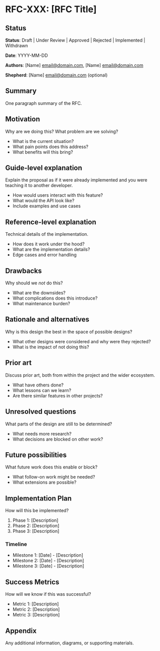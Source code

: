 # RFC-XXX: [RFC Title]

## Status

**Status**: Draft | Under Review | Approved | Rejected | Implemented | Withdrawn

**Date**: YYYY-MM-DD

**Authors**: [Name] <email@domain.com>, [Name] <email@domain.com>

**Shepherd**: [Name] <email@domain.com> (optional)

## Summary

One paragraph summary of the RFC.

## Motivation

Why are we doing this? What problem are we solving?

- What is the current situation?
- What pain points does this address?
- What benefits will this bring?

## Guide-level explanation

Explain the proposal as if it were already implemented and you were teaching it to another developer.

- How would users interact with this feature?
- What would the API look like?
- Include examples and use cases

## Reference-level explanation

Technical details of the implementation.

- How does it work under the hood?
- What are the implementation details?
- Edge cases and error handling

## Drawbacks

Why should we *not* do this?

- What are the downsides?
- What complications does this introduce?
- What maintenance burden?

## Rationale and alternatives

Why is this design the best in the space of possible designs?

- What other designs were considered and why were they rejected?
- What is the impact of not doing this?

## Prior art

Discuss prior art, both from within the project and the wider ecosystem.

- What have others done?
- What lessons can we learn?
- Are there similar features in other projects?

## Unresolved questions

What parts of the design are still to be determined?

- What needs more research?
- What decisions are blocked on other work?

## Future possibilities

What future work does this enable or block?

- What follow-on work might be needed?
- What extensions are possible?

## Implementation Plan

How will this be implemented?

1. Phase 1: [Description]
2. Phase 2: [Description]
3. Phase 3: [Description]

### Timeline

- Milestone 1: [Date] - [Description]
- Milestone 2: [Date] - [Description]
- Milestone 3: [Date] - [Description]

## Success Metrics

How will we know if this was successful?

- Metric 1: [Description]
- Metric 2: [Description]
- Metric 3: [Description]

## Appendix

Any additional information, diagrams, or supporting materials.
